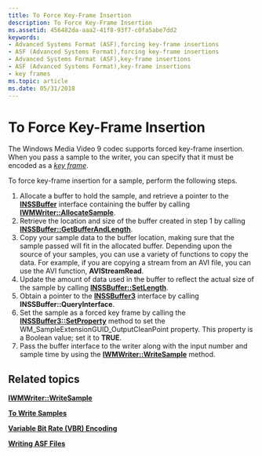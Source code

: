 ```yaml
---
title: To Force Key-Frame Insertion
description: To Force Key-Frame Insertion
ms.assetid: 456482da-aaa2-41f8-93f7-c0fa5abe7dd2
keywords:
- Advanced Systems Format (ASF),forcing key-frame insertions
- ASF (Advanced Systems Format),forcing key-frame insertions
- Advanced Systems Format (ASF),key-frame insertions
- ASF (Advanced Systems Format),key-frame insertions
- key frames
ms.topic: article
ms.date: 05/31/2018
---
```


# To Force Key-Frame Insertion

The Windows Media Video 9 codec supports forced key-frame insertion. When you pass a sample to the writer, you can specify that it must be encoded as a [*key frame*](wmformat-glossary.md).

To force key-frame insertion for a sample, perform the following steps.

1.  Allocate a buffer to hold the sample, and retrieve a pointer to the [**INSSBuffer**](/windows/desktop/api/wmsbuffer/nn-wmsbuffer-inssbuffer) interface containing the buffer by calling [**IWMWriter::AllocateSample**](/windows/desktop/api/Wmsdkidl/nf-wmsdkidl-iwmwriter-allocatesample).
2.  Retrieve the location and size of the buffer created in step 1 by calling [**INSSBuffer::GetBufferAndLength**](/windows/desktop/api/Wmsbuffer/nf-wmsbuffer-inssbuffer-getbufferandlength).
3.  Copy your sample data to the buffer location, making sure that the sample passed will fit in the allocated buffer. Depending upon the source of your samples, you can use a variety of functions to copy the data. For example, if you are copying a stream from an AVI file, you can use the AVI function, **AVIStreamRead**.
4.  Update the amount of data used in the buffer to reflect the actual size of the sample by calling [**INSSBuffer::SetLength**](/windows/desktop/api/Wmsbuffer/nf-wmsbuffer-inssbuffer-setlength).
5.  Obtain a pointer to the [**INSSBuffer3**](/windows/desktop/api/wmsbuffer/nn-wmsbuffer-inssbuffer3) interface by calling **INSSBuffer::QueryInterface**.
6.  Set the sample as a forced key frame by calling the [**INSSBuffer3::SetProperty**](/windows/desktop/api/Wmsbuffer/nf-wmsbuffer-inssbuffer3-setproperty) method to set the WM\_SampleExtensionGUID\_OutputCleanPoint property. This property is a Boolean value; set it to **TRUE**.
7.  Pass the buffer interface to the writer along with the input number and sample time by using the [**IWMWriter::WriteSample**](/windows/desktop/api/Wmsdkidl/nf-wmsdkidl-iwmwriter-writesample) method.

## Related topics

<dl> <dt>

[**IWMWriter::WriteSample**](/windows/desktop/api/Wmsdkidl/nf-wmsdkidl-iwmwriter-writesample)
</dt> <dt>

[**To Write Samples**](to-write-samples.md)
</dt> <dt>

[**Variable Bit Rate (VBR) Encoding**](variable-bit-rate--vbr--encoding.md)
</dt> <dt>

[**Writing ASF Files**](writing-asf-files.md)
</dt> </dl>

 

 




